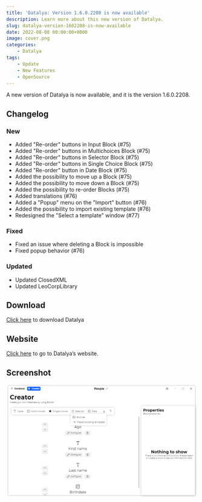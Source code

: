 ```yaml
---
title: 'Datalya: Version 1.6.0.2208 is now available'
description: Learn more about this new version of Datalya.
slug: datalya-version-1602208-is-now-available
date: 2022-08-08 00:00:00+0000
image: cover.png
categories:
    - Datalya
tags:
    - Update
    - New Features
    - OpenSource
---
```


A new version of Datalya is now available, and it is the version 1.6.0.2208.

## Changelog

### New

- Added "Re-order" buttons in Input Block (#75)
- Added "Re-order" buttons in Multichoices Block (#75)
- Added "Re-order" buttons in Selector Block (#75)
- Added "Re-order" buttons in Single Choice Block (#75)
- Added "Re-order" button in Date Block (#75)
- Added the possibility to move up a Block (#75)
- Added the possibility to move down a Block (#75)
- Added the possibility to re-order Blocks (#75)
- Added translations (#76)
- Added a "Popup" menu on the "Import" button (#76)
- Added the possibility to import existing template (#76)
- Redesigned the "Select a template" window (#77)

### Fixed

- Fixed an issue where deleting a Block is impossible
- Fixed popup behavior (#76)

### Updated

- Updated ClosedXML
- Updated LeoCorpLibrary

## Download

[Click here](https://tinyurl.com/DownloadDatalya) to download Datalya

## Website

[Click here](https://datalya.leocorporation.dev/) to go to Datalya’s website.

## Screenshot
![Datalya's creator page.](cover.png)